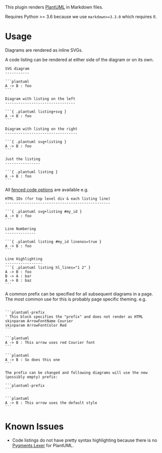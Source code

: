 This plugin renders [PlantUML](https://plantuml.com/) in Markdown files.

Requires Python >= 3.6 because we use `markdown>=3.3.0` which requires it.

# Usage

Diagrams are rendered as inline SVGs.

A code listing can be rendered at either side of the diagram or on its own.

~~~text
SVG diagram
-----------
  
```plantuml
A -> B : foo
```

Diagram with listing on the left
--------------------------------

```{ .plantuml listing+svg }
A -> B : foo
```

Diagram with listing on the right
---------------------------------

```{ .plantuml svg+listing }
A -> B : foo
```

Just the listing
----------------

```{ .plantuml listing }
A -> B : foo
```
~~~

All [fenced code options](https://python-markdown.github.io/extensions/fenced_code_blocks/) are available e.g.

~~~text
HTML IDs (for top level div & each listing line)
------------------------------------------------

```{ .plantuml svg+listing #my_id }
A -> B : foo
```

Line Numbering
--------------

```{ .plantuml listing #my_id linenos=true }
A -> B : foo
```

Line Highlighting
-----------------
```{ .plantuml listing hl_lines="1 2" }
A -> B : foo
B -> A : bar
A -> B : baz
```

~~~

A common prefix can be specified for all subsequent diagrams in a page.
The most common use for this is probably page specific theming.  e.g.

~~~text

```plantuml-prefix
' This block specifies the "prefix" and does not render as HTML
skinparam ArrowFontName Courier
skinparam ArrowFontColor Red
```

```plantuml
A -> B : This arrow uses red Courier font
```

```plantuml
A -> B : So does this one
```

The prefix can be changed and following diagrams will use the new (possibly empty) prefix:

```plantuml-prefix
```

```plantuml
A -> B : This arrow uses the default style
```
~~~

# Known Issues

* Code listings do not have pretty syntax highlighting because there is no
  [Pygments Lexer](https://pygments.org/docs/lexers/) for PlantUML.
  